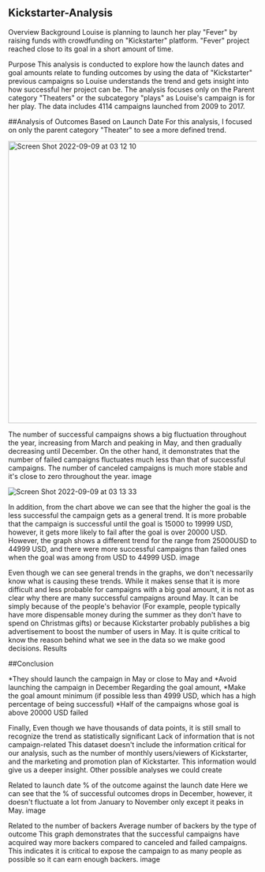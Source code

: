 ## Kickstarter-Analysis

Overview 
Background
Louise is planning to launch her play "Fever" by raising funds with crowdfunding on "Kickstarter" platform.
"Fever" project reached close to its goal in a short amount of time.

Purpose
This analysis is conducted to explore how the launch dates and goal amounts relate to funding outcomes by using the data of "Kickstarter" previous campaigns so Louise understands the trend and gets insight into how successful her project can be.
The analysis focuses only on the Parent category "Theaters" or the subcategory "plays" as Louise's campaign is for her play. The data includes 4114 campaigns launched from 2009 to 2017.

##Analysis of Outcomes Based on Launch Date
For this analysis, I focused on only the parent category "Theater" to see a more defined trend.

<img width="571" alt="Screen Shot 2022-09-09 at 03 12 10" src="https://user-images.githubusercontent.com/7553779/189292628-d8d5c587-c224-4784-bae4-368098b21a6c.png">

The number of successful campaigns shows a big fluctuation throughout the year, increasing from March and peaking in May, and then gradually decreasing until December. On the other hand, it demonstrates that the number of failed campaigns fluctuates much less than that of successful campaigns.
The number of canceled campaigns is much more stable and it's close to zero throughout the year.
image


![Screen Shot 2022-09-09 at 03 13 33](https://user-images.githubusercontent.com/7553779/189292867-5580b368-7f52-4259-970c-ae1beb19613b.png)

In addition, from the chart above we can see that the higher the goal is the less successful the campaign gets as a general trend. It is more probable that the campaign is successful until the goal is 15000 to 19999 USD, however, it gets more likely to fail after the goal is over 20000 USD.
However, the graph shows a different trend for the range from 25000USD to 44999 USD, and there were more successful campaigns than failed ones when the goal was among from USD to 44999 USD.
image


Even though we can see general trends in the graphs, we don't necessarily know what is causing these trends. While it makes sense that it is more difficult and less probable for campaigns with a big goal amount, it is not as clear why there are many successful campaigns around May.
It can be simply because of the people's behavior (For example, people typically have more dispensable money during the summer as they don't have to spend on Christmas gifts) or because Kickstarter probably publishes a big advertisement to boost the number of users in May. It is quite critical to know the reason behind what we see in the data so we make good decisions.
Results

##Conclusion

*They should launch the campaign in May or close to May and
*Avoid launching the campaign in December Regarding the goal amount,
*Make the goal amount minimum (if possible less than 4999 USD, which has a high percentage of being successful)
*Half of the campaigns whose goal is above 20000 USD failed

Finally, 
Even though we have thousands of data points, it is still small to recognize the trend as statistically significant
Lack of information that is not campaign-related This dataset doesn't include the information critical for our analysis, such as the number of monthly users/viewers of Kickstarter, and the marketing and promotion plan of Kickstarter. This information would give us a deeper insight.
Other possible analyses we could create

Related to launch date
% of the outcome against the launch date Here we can see that the % of successful outcomes drops in December, however, it doesn't fluctuate a lot from January to November only except it peaks in May.
image

Related to the number of backers
Average number of backers by the type of outcome This graph demonstrates that the successful campaigns have acquired way more backers compared to canceled and failed campaigns. This indicates it is critical to expose the campaign to as many people as possible so it can earn enough backers.
image
